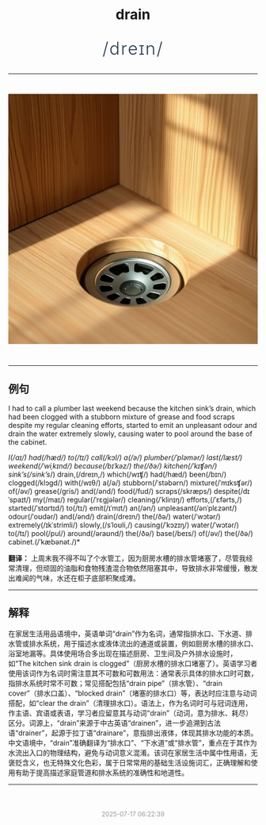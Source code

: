 <div align="center">

# drain

<div style="margin: 30px 0;">
<h1 style="font-size: 2.5em; font-weight: 300; letter-spacing: 2px; margin: 0; color: #2c3e50;">
/dreɪn/
</h1>
</div>

</div>

---

<div align="center" style="margin: 40px 0;">

![drain](images/drain.png)

</div>

---

## 例句

I had to call a plumber last weekend because the kitchen sink’s drain, which had been clogged with a stubborn mixture of grease and food scraps despite my regular cleaning efforts, started to emit an unpleasant odour and drain the water extremely slowly, causing water to pool around the base of the cabinet.

*I(/aɪ/) had(/hæd/) to(/tɪ/) call(/kɔl/) a(/ə/) plumber(/ˈpləmər/) last(/læst/) weekend(/ˈwiˌkɪnd/) because(/bɪˈkəz/) the(/ðə/) kitchen(/ˈkɪʧən/) sink’s(/sink’s*/) drain,(/dreɪn,/) which(/wɪʧ/) had(/hæd/) been(/bɪn/) clogged(/klɔgd/) with(/wɪθ/) a(/ə/) stubborn(/ˈstəbərn/) mixture(/ˈmɪksʧər/) of(/əv/) grease(/gris/) and(/ənd/) food(/fud/) scraps(/skræps/) despite(/dɪˈspaɪt/) my(/maɪ/) regular(/ˈrɛgjələr/) cleaning(/ˈklinɪŋ/) efforts,(/ˈɛfərts,/) started(/ˈstɑrtɪd/) to(/tɪ/) emit(/ɪˈmɪt/) an(/ən/) unpleasant(/ənˈplɛzənt/) odour(/ˈoʊdər/) and(/ənd/) drain(/dreɪn/) the(/ðə/) water(/ˈwɔtər/) extremely(/ɪkˈstrimli/) slowly,(/sˈloʊli,/) causing(/ˈkɔzɪŋ/) water(/ˈwɔtər/) to(/tɪ/) pool(/pul/) around(/əraʊnd/) the(/ðə/) base(/beɪs/) of(/əv/) the(/ðə/) cabinet.(/ˈkæbənət./)*

**翻译：** 上周末我不得不叫了个水管工，因为厨房水槽的排水管堵塞了，尽管我经常清理，但顽固的油脂和食物残渣混合物依然阻塞其中，导致排水非常缓慢，散发出难闻的气味，水还在柜子底部积聚成滩。

---

## 解释

在家居生活用品语境中，英语单词“drain”作为名词，通常指排水口、下水道、排水管或排水系统，用于描述水或液体流出的通道或装置，例如厨房水槽的排水口、浴室地漏等。具体使用场合多出现在描述厨房、卫生间及户外排水设施时，如“The kitchen sink drain is clogged”（厨房水槽的排水口堵塞了）。英语学习者使用该词作为名词时需注意其不可数和可数用法：通常表示具体的排水口时可数，指排水系统时常不可数；常见搭配包括“drain pipe”（排水管）、“drain cover”（排水口盖）、“blocked drain”（堵塞的排水口）等，表达时应注意与动词搭配，如“clear the drain”（清理排水口）。语法上，作为名词时可与冠词连用，作主语、宾语或表语，学习者应留意其与动词“drain”（动词，意为排水、耗尽）区分。词源上，“drain”来源于中古英语“drainen”，进一步追溯到古法语“drainer”，起源于拉丁语“drainare”，意指排出液体，体现其排水功能的本质。中文语境中，“drain”准确翻译为“排水口”、“下水道”或“排水管”，重点在于其作为水流出入口的物理结构，避免与动词意义混淆。该词在家居生活中属中性用语，无褒贬含义，也无特殊文化色彩，属于日常常用的基础生活设施词汇，正确理解和使用有助于提高描述家庭管道和排水系统的准确性和地道性。


---

<div align="center" style="margin-top: 50px;">
<small style="color: #999; font-size: 0.9em;">2025-07-17 06:22:39</small>
</div>
